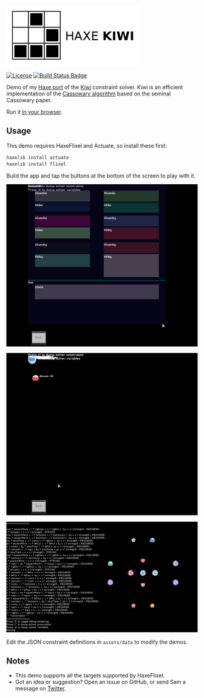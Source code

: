 [![Project logo](https://github.com/Tw1ddle/haxe-kiwi-demo/blob/master/screenshots/logo.png?raw=true "Haxe Kiwi Demo - an implementation of the Cassowary constraint solving algorithm")](https://tw1ddle.github.io/haxe-kiwi-demo/)

[![License](https://img.shields.io/:license-mit-blue.svg?style=flat-square)](https://github.com/Tw1ddle/haxe-kiwi-demo/blob/master/LICENSE)
[![Build Status Badge](https://ci.appveyor.com/api/projects/status/github/Tw1ddle/haxe-kiwi-demo)](https://ci.appveyor.com/project/Tw1ddle/haxe-kiwi-demo)

Demo of my [Haxe port](https://github.com/Tw1ddle/haxe-kiwi) of the [Kiwi](https://github.com/nucleic/kiwi) constraint solver. Kiwi is an efficient implementation of the [Cassowary algorithm](https://constraints.cs.washington.edu/cassowary/) based on the seminal Cassowary paper.

Run it [in your browser](https://tw1ddle.github.io/haxe-kiwi-demo/).

## Usage

This demo requires HaxeFlixel and Actuate, so install these first:
```bash
haxelib install actuate
haxelib install flixel
```

Build the app and tap the buttons at the bottom of the screen to play with it.

![](screenshots/layout_animation.gif?raw=true)

![](screenshots/candies_animation.gif?raw=true)

![](screenshots/equalities_demo.png?raw=true)

Edit the JSON constraint definitions in ```assets/data``` to modify the demos.

## Notes
* This demo supports all the targets supported by HaxeFlixel.
* Got an idea or suggestion? Open an issue on GitHub, or send Sam a message on [Twitter](https://twitter.com/Sam_Twidale).